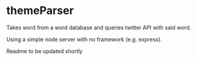 # themeParser
Takes word from a word database and queries twitter API with said word.

Using a simple node server with no framework (e.g. express).

Readme to be updated shortly
